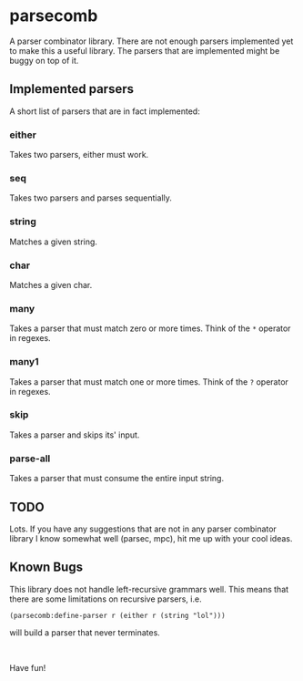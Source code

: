 # parsecomb

A parser combinator library. There are not enough parsers implemented yet
to make this a useful library. The parsers that are implemented might be
buggy on top of it.

## Implemented parsers

A short list of parsers that are in fact implemented:

### either

Takes two parsers, either must work.

### seq

Takes two parsers and parses sequentially.

### string

Matches a given string.

### char

Matches a given char.

### many

Takes a parser that must match zero or more times. Think of the `*` operator in regexes.

### many1

Takes a parser that must match one or more times. Think of the `?` operator in regexes.

### skip

Takes a parser and skips its' input.

### parse-all

Takes a parser that must consume the entire input string.

## TODO

Lots. If you have any suggestions that are not in any parser combinator library
I know somewhat well (parsec, mpc), hit me up with your cool ideas.

## Known Bugs

This library does not handle left-recursive grammars well. This means that there
are some limitations on recursive parsers, i.e.

```
(parsecomb:define-parser r (either r (string "lol")))
```

will build a parser that never terminates.

<br/>

Have fun!
